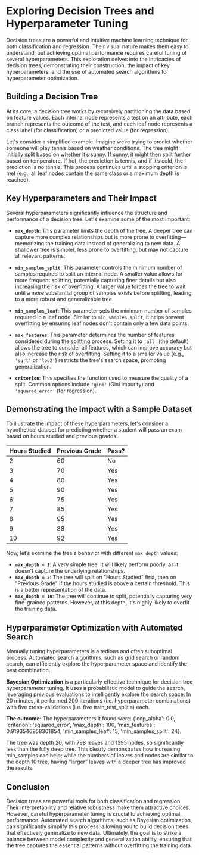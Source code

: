 # Exploring Decision Trees and Hyperparameter Tuning

Decision trees are a powerful and intuitive machine learning technique for both classification and regression. Their visual nature makes them easy to understand, but achieving optimal performance requires careful tuning of several hyperparameters. This exploration delves into the intricacies of decision trees, demonstrating their construction, the impact of key hyperparameters, and the use of automated search algorithms for hyperparameter optimization.

## Building a Decision Tree

At its core, a decision tree works by recursively partitioning the data based on feature values. Each internal node represents a test on an attribute, each branch represents the outcome of the test, and each leaf node represents a class label (for classification) or a predicted value (for regression).

Let's consider a simplified example. Imagine we’re trying to predict whether someone will play tennis based on weather conditions. The tree might initially split based on whether it’s sunny. If sunny, it might then split further based on temperature. If hot, the prediction is tennis, and if it’s cold, the prediction is no tennis. This process continues until a stopping criterion is met (e.g., all leaf nodes contain the same class or a maximum depth is reached).

## Key Hyperparameters and Their Impact

Several hyperparameters significantly influence the structure and performance of a decision tree. Let's examine some of the most important:

* **`max_depth`**: This parameter limits the depth of the tree. A deeper tree can capture more complex relationships but is more prone to overfitting—memorizing the training data instead of generalizing to new data.  A shallower tree is simpler, less prone to overfitting, but may not capture all relevant patterns.

* **`min_samples_split`**: This parameter controls the minimum number of samples required to split an internal node. A smaller value allows for more frequent splitting, potentially capturing finer details but also increasing the risk of overfitting. A larger value forces the tree to wait until a more substantial group of samples exists before splitting, leading to a more robust and generalizable tree.

* **`min_samples_leaf`**: This parameter sets the minimum number of samples required in a leaf node. Similar to `min_samples_split`, it helps prevent overfitting by ensuring leaf nodes don't contain only a few data points.

* **`max_features`**: This parameter determines the number of features considered during the splitting process. Setting it to `'all'` (the default) allows the tree to consider all features, which can improve accuracy but also increase the risk of overfitting.  Setting it to a smaller value (e.g., `'sqrt'` or `'log2'`) restricts the tree's search space, promoting generalization.

* **`criterion`**: This specifies the function used to measure the quality of a split. Common options include `'gini'` (Gini impurity) and `'squared_error'` (for regression).

## Demonstrating the Impact with a Sample Dataset

To illustrate the impact of these hyperparameters, let's consider a hypothetical dataset for predicting whether a student will pass an exam based on hours studied and previous grades.

| Hours Studied | Previous Grade | Pass? |
|---|---|---|
| 2 | 60 | No |
| 3 | 70 | Yes |
| 4 | 80 | Yes |
| 5 | 90 | Yes |
| 6 | 75 | Yes |
| 7 | 85 | Yes |
| 8 | 95 | Yes |
| 9 | 88 | Yes |
| 10 | 92 | Yes |

Now, let’s examine the tree's behavior with different `max_depth` values:

* **`max_depth = 1`**:  A very simple tree. It will likely perform poorly, as it doesn’t capture the underlying relationships.
* **`max_depth = 2`**:  The tree will split on "Hours Studied" first, then on "Previous Grade" if the hours studied is above a certain threshold. This is a better representation of the data.
* **`max_depth = 10`**:  The tree will continue to split, potentially capturing very fine-grained patterns. However, at this depth, it's highly likely to overfit the training data.

## Hyperparameter Optimization with Automated Search

Manually tuning hyperparameters is a tedious and often suboptimal process. Automated search algorithms, such as grid search or random search, can efficiently explore the hyperparameter space and identify the best combination.

**Bayesian Optimization** is a particularly effective technique for decision tree hyperparameter tuning. It uses a probabilistic model to guide the search, leveraging previous evaluations to intelligently explore the search space.  In 20 minutes, it performed 200 iterations (i.e. hyperparameter combinations) with five cross-validations (i.e. five train_test_split s) each.

**The outcome:** The hyperparameters it found were: {'ccp_alpha': 0.0, 'criterion': 'squared_error', 'max_depth': 100, 'max_features': 0.9193546958301854, 'min_samples_leaf': 15, 'min_samples_split': 24}.

The tree was depth 20, with 798 leaves and 1595 nodes, so significantly less than the fully deep tree. This clearly demonstrates how increasing min_samples can help; while the numbers of leaves and nodes are similar to the depth 10 tree, having “larger” leaves with a deeper tree has improved the results.

## Conclusion

Decision trees are powerful tools for both classification and regression. Their interpretability and relative robustness make them attractive choices. However, careful hyperparameter tuning is crucial to achieving optimal performance.  Automated search algorithms, such as Bayesian optimization, can significantly simplify this process, allowing you to build decision trees that effectively generalize to new data.  Ultimately, the goal is to strike a balance between model complexity and generalization ability, ensuring that the tree captures the essential patterns without overfitting the training data.